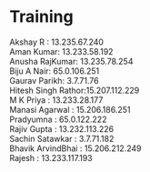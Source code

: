 # Training


Akshay R : 13.235.67.240<br>
Aman Kumar: 13.233.58.192<br>
Anusha RajKumar: 13.235.78.254<br>
Biju A Nair: 65.0.106.251<br>
Gaurav Parikh: 3.7.71.76<br>
Hitesh Singh Rathor:15.207.112.229  <br>
M K Priya : 13.233.28.177<br>
Manasi Agarwal :  15.206.186.251<br>
Pradyumna : 65.0.122.222<br>
Rajiv Gupta : 13.232.113.226<br>
Sachin Satawkar :  3.7.71.182<br>
Bhavik ArvindBhai : 15.206.212.249<br>
Rajesh : 13.233.117.193<br>
